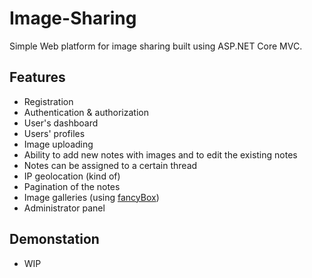# Image-Sharing
Simple Web platform for image sharing built using ASP.NET Core MVC.
## Features
* Registration
* Authentication & authorization
* User's dashboard
* Users' profiles
* Image uploading
* Ability to add new notes with images and to edit the existing notes
* Notes can be assigned to a certain thread
* IP geolocation (kind of)
* Pagination of the notes
* Image galleries (using [fancyBox](https://github.com/fancyapps/fancybox))
* Administrator panel
## Demonstation
* WIP
